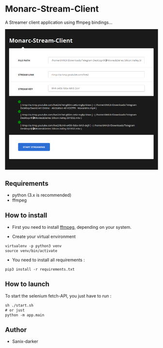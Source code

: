 # Monarc-Stream-Client

A Streamer client application using ffmpeg bindings...

![demo](./images/demo.png)


## Requirements
- python (3.x is recommended)
- ffmpeg


## How to install

- First you need to install [ffmpeg](https://ffmpeg.org/download.html), depending on your system.

- Create your virtual environment
```
virtualenv -p python3 venv
source venv/bin/activate
```

- You need to install all requirements :
```shell-script
pip3 install -r requirements.txt
```

## How to launch

To start the selenium fetch-API, you just have to run :
```
sh ./start.sh
# or just
python -m app.main
```

## Author

- Sanix-darker
